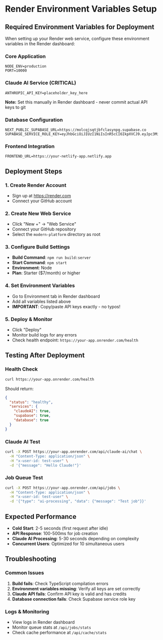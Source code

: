 # Render Environment Variables Setup

## Required Environment Variables for Deployment

When setting up your Render web service, configure these environment variables in the Render dashboard:

### Core Application
```
NODE_ENV=production
PORT=10000
```

### Claude AI Service (CRITICAL)
```
ANTHROPIC_API_KEY=placeholder_key_here
```
**Note:** Set this manually in Render dashboard - never commit actual API keys to git

### Database Configuration  
```
NEXT_PUBLIC_SUPABASE_URL=https://molcqjsqtjbfclasynpg.supabase.co
SUPABASE_SERVICE_ROLE_KEY=eyJhbGciOiJIUzI1NiIsInR5cCI6IkpXVCJ9.eyJpc3MiOiJzdXBhYmFzZSIsInJlZiI6Im1vbGNxanNxdGpiZmNsYXN5bnBnIiwicm9sZSI6InNlcnZpY2Vfcm9sZSIsImlhdCI6MTc1NTg4OTU0NywiZXhwIjoyMDcxNDY1NTQ3fQ.1k0NjvG3rA3vxEJsbacUtFtUijh9AFIBXnM0vUpxmX8
```

### Frontend Integration
```
FRONTEND_URL=https://your-netlify-app.netlify.app
```

## Deployment Steps

### 1. Create Render Account
- Sign up at https://render.com
- Connect your GitHub account

### 2. Create New Web Service  
- Click "New +" → "Web Service"
- Connect your GitHub repository
- Select the `modern-platform` directory as root

### 3. Configure Build Settings
- **Build Command**: `npm run build:server`
- **Start Command**: `npm start`
- **Environment**: Node
- **Plan**: Starter ($7/month) or higher

### 4. Set Environment Variables
- Go to Environment tab in Render dashboard
- Add all variables listed above
- **IMPORTANT**: Copy/paste API keys exactly - no typos!

### 5. Deploy & Monitor
- Click "Deploy"
- Monitor build logs for any errors
- Check health endpoint: `https://your-app.onrender.com/health`

## Testing After Deployment

### Health Check
```bash
curl https://your-app.onrender.com/health
```

Should return:
```json
{
  "status": "healthy",
  "services": {
    "claudeAI": true,
    "supabase": true,
    "database": true
  }
}
```

### Claude AI Test
```bash
curl -X POST https://your-app.onrender.com/api/claude-ai/chat \
  -H "Content-Type: application/json" \
  -H "x-user-id: test-user" \
  -d '{"message": "Hello Claude!"}'
```

### Job Queue Test
```bash
curl -X POST https://your-app.onrender.com/api/jobs \
  -H "Content-Type: application/json" \
  -H "x-user-id: test-user" \
  -d '{"type": "ai-processing", "data": {"message": "Test job"}}'
```

## Expected Performance
- **Cold Start**: 2-5 seconds (first request after idle)
- **API Response**: 100-500ms for job creation
- **Claude AI Processing**: 5-30 seconds depending on complexity
- **Concurrent Users**: Optimized for 10 simultaneous users

## Troubleshooting

### Common Issues
1. **Build fails**: Check TypeScript compilation errors
2. **Environment variables missing**: Verify all keys are set correctly
3. **Claude API fails**: Confirm API key is valid and has credits
4. **Database connection fails**: Check Supabase service role key

### Logs & Monitoring
- View logs in Render dashboard
- Monitor queue stats at `/api/jobs/stats`
- Check cache performance at `/api/cache/stats`